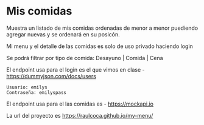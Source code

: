 # Mis comidas

Muestra un listado de mis comidas ordenadas de menor a menor puediendo agregar nuevas y se ordenará en su posicón.

Mi menu y el detalle de las comidas es solo de uso privado haciendo login

Se podrá filtrar por tipo de comida: Desayuno | Comida | Cena

El endpoint usa para el login es el que vimos en clase - https://dummyjson.com/docs/users

    Usuario: emilys
    Contraseña: emilyspass

El endpoint usa para el las comidas es - https://mockapi.io

La url del proyecto es https://raulcoca.github.io/my-menu/

